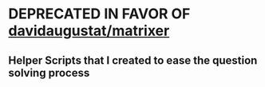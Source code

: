 # DEPRECATED IN FAVOR OF [davidaugustat/matrixer](https://github.com/davidaugustat/matrixer)
## Helper Scripts that I created to ease the question solving process

